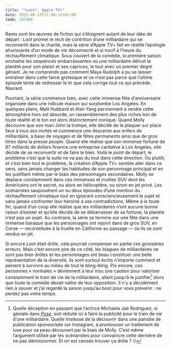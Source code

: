 ```yaml
---
title: "*Loot*, Apple TV+"
date: 2022-08-13T21:40:22+02:00
tmdb: 197449 
---
```


Rares sont les œuvres de fiction qui s’éloignent autant de leur idée de départ : *Loot* promet le récit de contrition d’une milliardaire qui se reconvertit dans la charité, mais la série d’Apple TV+ fait en réalité l’apologie ahurissante d’un mode de vie déconnecté et si nocif à l’heure du réchauffement climatique. Sous couvert de la comédie, la première saison enchaîne les séquences embarrassantes où une milliardaire détruit la planète pour son plaisir et ses caprices, le tout avec un premier degré gênant. Je ne comprends pas comment Maya Rudolph a pu se laisser entraîner dans cette farce grotesque et ce n’est pas parce que l’ultime épisode tente de redresser le tir que cela corrige tout ce qui précède. Navrant.

Pourtant, la série commence bien, avec cette immense fête d’anniversaire organisée dans une ridicule maison qui surplombe Los Angeles. En quelques plans, Matt Hubbard et Alan Yang parviennent à rendre cette atmosphère hors sol absurde, un rassemblement des plus riches loin de toute réalité et le ton est alors distinctement ironique. Quand Molly découvre que son mari John la trompe, elle décide de le plaquer sur place face à tous ses invités et commence une descente aux enfers de milliardaire, à base de voyages et de fêtes permanents ainsi que de gros titres dans la presse *people*. Quand elle réalise que son immense fortune de 87 milliards de dollars finance une entreprise caritative à Los Angeles, elle décide de se reconvertir et de faire le bien. Voilà le point de départ, le problème c’est que la suite ne va pas du tout dans cette direction. Ou plutôt, et c’est bien tout le problème, la création d’Apple TV+ semble aller dans ce sens, sans jamais changer les habitudes de son personnage principal et en les justifiant même par le biais des personnages secondaires. Molly se déplace constamment dans ces immenses et inutiles SUV dont les Américains ont le secret, ou alors en hélicoptère, ou sinon en jet privé. Les scénaristes saupoudrent un ou deux épisodes d’une mention du réchauffement climatique tout en ignorant consciencieusement le sujet et sans jamais confronter leur héroïne à ses contradictions. Même à la toute fin, quand d’un coup elle réalise que les milliardaires n’ont aucune bonne raison d’exister et qu’elle décide de se débarrasser de sa fortune, la planète n’est pas un sujet. Au contraire, la série se termine sur une fête dans une immense baraque que les personnages ont rejoint dans de gros SUV, en Corse — reconstituée à la truelle en Californie au passage — où ils se sont rendus en jet.

Si encore *Loot* était drôle, cela pourrait compenser en partie ces grossières erreurs. Mais c’est encore pire de ce côté, les blagues de milliardaires ne sont pas bien drôles et les personnages ont beau constituer une belle représentation de la diversité, ils sont surtout écrits n’importe comment et peinent à survivre au milieu de tout le bling-bling. Pis encore, ces personnes « normales » deviennent à leur insu une caution pour valoriser constamment le train de vie de la milliardaire, allant jusqu’à le justifier[^1] alors que toute la comédie devait naître de leur opposition. Il n’y a décidément rien à sauver et j’ai regardé la saison jusqu’au bout pour vous prévenir : ne perdez pas votre temps.

[^1]: Quelle déception en passant que l’actrice Michaela Jaé Rodriguez, si géniale dans [*Pose*](https://voiretmanger.fr/pose-murphy-falchuk-canals-fx/), soit réduite ici à faire la publicité pour le train de vie d’une milliardaire. Quelle tristesse de la découvrir dans une parodie de publication sponsorisée sur Instagram, à promouvoir un traitement de luxe pour sa peau découvert par le biais de Molly. C’est même l’argument utilisé par les scénaristes pour convaincre cette dernière de ne pas démissionner. Et on est censés trouver ça drôle ? 🙄
